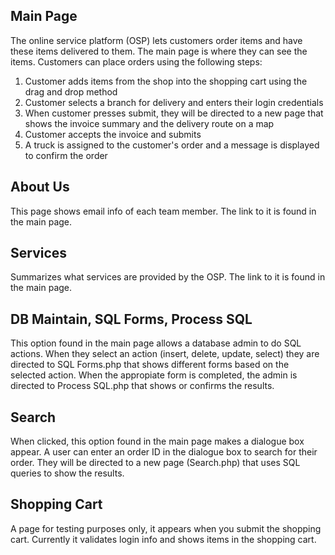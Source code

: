 Main Page
---------
The online service platform (OSP) lets customers order items and have these items delivered to them. The main page is where they can see the items.
Customers can place orders using the following steps:
  1. Customer adds items from the shop into the shopping cart using the drag and drop method
  2. Customer selects a branch for delivery and enters their login credentials
  3. When customer presses submit, they will be directed to a new page that shows the invoice summary and the delivery route on a map
  4. Customer accepts the invoice and submits
  5. A truck is assigned to the customer's order and a message is displayed to confirm the order

About Us
--------
This page shows email info of each team member. The link to it is found in the main page.

Services
--------
Summarizes what services are provided by the OSP. The link to it is found in the main page.

DB Maintain, SQL Forms, Process SQL
-----------------------------------
This option found in the main page allows a database admin to do SQL actions. When they select an action (insert, delete, update, select) they are directed to SQL Forms.php that shows different forms based on the selected action. When the appropiate form is completed, the admin is directed to Process SQL.php that shows or confirms the results.

Search
------
When clicked, this option found in the main page makes a dialogue box appear. A user can enter an order ID in the dialogue box to search for their order. They will be directed to a new page (Search.php) that uses SQL queries to show the results. 

Shopping Cart
-------------
A page for testing purposes only, it appears when you submit the shopping cart. Currently it validates login info and shows items in the shopping cart.
